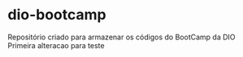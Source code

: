 # dio-bootcamp
Repositório criado para armazenar os códigos do BootCamp da DIO
Primeira alteracao para teste